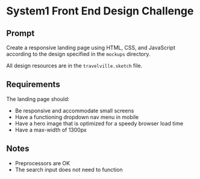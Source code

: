 # System1 Front End Design Challenge

## Prompt

Create a responsive landing page using HTML, CSS, and JavaScript according to the design specified in the `mockups` directory.

All design resources are in the `travelville.sketch` file.

## Requirements

The landing page should:

- Be responsive and accommodate small screens
- Have a functioning dropdown nav menu in mobile
- Have a hero image that is optimized for a speedy browser load time
- Have a max-width of 1300px

## Notes

- Preprocessors are OK
- The search input does not need to function
